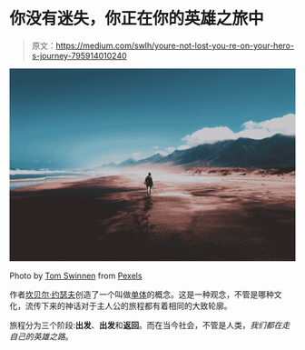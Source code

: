 # 你没有迷失，你正在你的英雄之旅中

> 原文：<https://medium.com/swlh/youre-not-lost-you-re-on-your-hero-s-journey-795914010240>

![](img/d970592e800aa6b2f9c1d0b05fa6fed1.png)

Photo by [Tom Swinnen](https://www.pexels.com/@shottrotter?utm_content=attributionCopyText&utm_medium=referral&utm_source=pexels) from [Pexels](https://www.pexels.com/photo/photo-of-person-walking-on-deserted-island-934718/?utm_content=attributionCopyText&utm_medium=referral&utm_source=pexels)

作者[坎贝尔·约瑟夫](https://en.wikipedia.org/wiki/Joseph_Campbell)创造了一个叫做[单体](https://en.wikipedia.org/wiki/Hero%27s_journey)的概念。这是一种观念，不管是哪种文化，流传下来的神话对于主人公的旅程都有着相同的大致轮廓。

旅程分为三个阶段:**出发**、**出发**和**返回**。而在当今社会，不管是人类，*我们都在走自己的英雄之路*。
